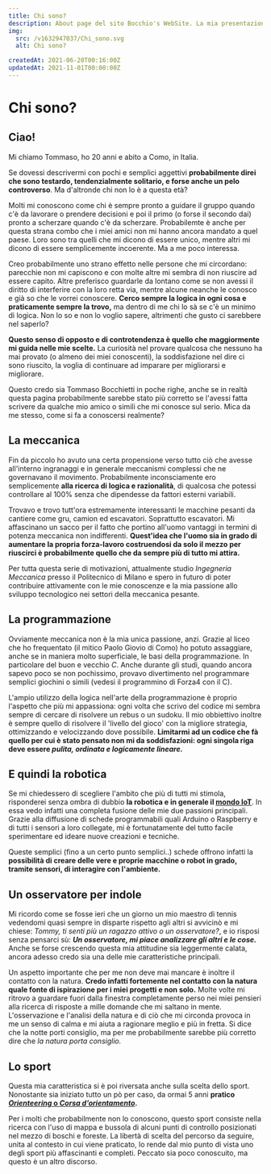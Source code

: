 ```yaml
---
title: Chi sono?
description: About page del sito Bocchio's WebSite. La mia presentazione, i miei interessi, i miei hobby e tutto quello che può servire per capire chi sono e conoscermi meglio.
img:
  src: /v1632947037/Chi_sono.svg
  alt: Chi sono?

createdAt: 2021-06-20T00:16:00Z
updatedAt: 2021-11-01T00:00:00Z
---
```


# Chi sono?

<cMedia s="#Chi_sono" :a="img.src" type="svg"></cMedia>

## Ciao!

Mi chiamo Tommaso, ho 20 anni e abito a Como, in Italia.

Se dovessi descrivermi con pochi e semplici aggettivi **probabilmente direi che sono testardo, tendenzialmente solitario, e forse anche un pelo controverso**. Ma d'altronde chi non lo è a questa età?

Molti mi conoscono come chi è sempre pronto a guidare il gruppo quando c'è da lavorare o prendere decisioni e poi il primo (o forse il secondo dai) pronto a scherzare quando c'è da scherzare. Probabilemte è anche per questa strana combo che i miei amici non mi hanno ancora mandato a quel paese. Loro sono tra quelli che mi dicono di essere unico, mentre altri mi dicono di essere semplicemente incoerente. Ma a me poco interessa.

<cMedia s="/v1635370023/Chi%20sono/Al_mare.jpg" c="Al mare si scherza.."></cMedia>

Creo probabilmente uno strano effetto nelle persone che mi circordano: parecchie non mi capiscono e con molte altre mi sembra di non riuscire ad essere capito. Altre preferisco guardarle da lontano come se non avessi il diritto di interferire con la loro retta via, mentre alcune neanche le conosco e già so che le vorrei conoscere. **Cerco sempre la logica in ogni cosa e praticamente sempre la trovo,** ma dentro di me chi lo sà se c'è un minimo di logica. Non lo so e non lo voglio sapere, altrimenti che gusto ci sarebbere nel saperlo?

**Questo senso di opposto e di controtendenza è quello che maggiormente mi guida nelle mie scelte.** La curiosità nel provare qualcosa che nessuno ha mai provato (o almeno dei miei conoscenti), la soddisfazione nel dire ci sono riuscito, la voglia di continuare ad imparare per migliorarsi e migliorare.

Questo credo sia Tommaso Bocchietti in poche righe, anche se in realtà questa pagina probabilmente sarebbe stato più corretto se l'avessi fatta scrivere da qualche mio amico o simili che mi conosce sul serio. Mica da me stesso, come si fa a conoscersi realmente?

## La meccanica

Fin da piccolo ho avuto una certa propensione verso tutto ciò che avesse all'interno ingranaggi e in generale meccanismi complessi che ne governavano il movimento. Probabilmente inconsciamente ero semplicemente **alla ricerca di logica e razionalità**, di qualcosa che potessi controllare al 100% senza che dipendesse da fattori esterni variabili.

Trovavo e trovo tutt'ora estremamente interessanti le macchine pesanti da cantiere come gru, camion ed escavatori. Soprattutto escavatori. Mi affascinano un sacco per il fatto che portino all'uomo vantaggi in termini di potenza meccanica non indifferenti. **Quest'idea che l'uomo sia in grado di aumentare la propria forza-lavoro costruendosi da solo il mezzo per riuscirci è probabilmente quello che da sempre più di tutto mi attira.**

<cMedia s="/v1635371803/Chi%20sono/Escavatore.png" c="L'ho detto che gli escavatori mi attirano?"></cMedia>

Per tutta questa serie di motivazioni, attualmente studio _Ingegneria Meccanica_ presso il Politecnico di Milano e spero in futuro di poter contribuire attivamente con le mie conoscenze e la mia passione allo sviluppo tecnologico nei settori della meccanica pesante.

## La programmazione

Ovviamente meccanica non è la mia unica passione, anzi. Grazie al liceo che ho frequentato (il mitico Paolo Giovio di Como) ho potuto assaggiare, anche se in maniera molto superficiale, le basi della programmazione. In particolare del buon e vecchio _C_. Anche durante gli studi, quando ancora sapevo poco se non pochissimo, provavo divertimento nel programmare semplici giochini o simili (vedesi il programmino di Forza4 con il C).

L'ampio utilizzo della logica nell'arte della programmazione è proprio l'aspetto che più mi appassiona: ogni volta che scrivo del codice mi sembra sempre di cercare di risolvere un rebus o un sudoku. Il mio obbiettivo inoltre è sempre quello di risolvere il 'livello del gioco' con la migliore strategia, ottimizzando e velocizzando dove possibile. **Limitarmi ad un codice che fà quello per cui è stato pensato non mi da soddisfazioni: ogni singola riga deve essere _pulita, ordinata e logicamente lineare._**

## E quindi la robotica

Se mi chiedessero di scegliere l'ambito che più di tutti mi stimola, risponderei senza ombra di dubbio **la robotica e in generale il [mondo IoT](https://it.wikipedia.org/wiki/Internet_delle_cose)**. In essa vedo infatti una completa fusione delle mie due passioni principali. Grazie alla diffusione di schede programmabili quali Arduino o Raspberry e di tutti i sensori a loro collegate, mi è fortunatamente del tutto facile sperimentare ed ideare nuove creazioni e tecniche.

<cMedia s="/v1636152121/Chi%20sono/Raspberry_Arduino.jpg" c="Le schede Raspberry ed Arduino"></cMedia>

Queste semplici (fino a un certo punto semplici..) schede offrono infatti la **possibilità di creare delle vere e proprie macchine o robot in grado, tramite sensori, di interagire con l'ambiente.**

## Un osservatore per indole

Mi ricordo come se fosse ieri che un giorno un mio maestro di tennis vedendomi quasi sempre in disparte rispetto agli altri si avvicinò e mi chiese: _Tommy, ti senti più un ragazzo attivo o un osservatore?_, e io risposi senza pensarci sù: **_Un osservatore, mi piace analizzare gli altri e le cose._** Anche se forse crescendo questa mia attitudine sia leggermente calata, ancora adesso credo sia una delle mie caratteristiche principali.

Un aspetto importante che per me non deve mai mancare è inoltre il contatto con la natura. **Credo infatti fortemente nel contatto con la natura quale fonte di ispirazione per i miei progetti e non solo.** Molte volte mi ritrovo a guardare fuori dalla finestra completamente perso nei miei pensieri alla ricerca di risposte a mille domande che mi saltano in mente. L'osservazione e l'analisi della natura e di ciò che mi circonda provoca in me un senso di calma e mi aiuta a ragionare meglio e più in fretta. Si dice che la notte porti consiglio, ma per me probabilmente sarebbe più corretto dire che _la natura porta consiglio._

## Lo sport

Questa mia caratteristica si è poi riversata anche sulla scelta dello sport. Nonostante sia iniziato tutto un pò per caso, da ormai 5 anni **pratico [_Orienteering_ o _Corsa d’orientamento_](https://www.fisolombardia.it/wp/che-cose-lorienteering/).**

<cMedia s="/v1632886357/Chi%20sono/Orienteering.jpg" c="Io impegnato durante una gara"></cMedia>

Per i molti che probabilmente non lo conoscono, questo sport consiste nella ricerca con l'uso di mappa e bussola di alcuni punti di controllo posizionati nel mezzo di boschi e foreste. La libertà di scelta del percorso da seguire, unita al contesto in cui viene praticato, lo rende dal mio punto di vista uno degli sport più affascinanti e completi. Peccato sia poco conoscuito, ma questo è un altro discorso.
